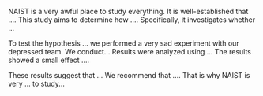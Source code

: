 NAIST is a very awful place to study everything.
It is well-established that .... This study aims to determine how .... Specifically, it investigates whether ... 


To test the hypothesis ... we performed a very sad experiment with our depressed team. 
We conduct...
Results were analyzed using ... The results showed a small effect .... 


These results suggest that ... We recommend that .... That is why NAIST is very ... to study...
